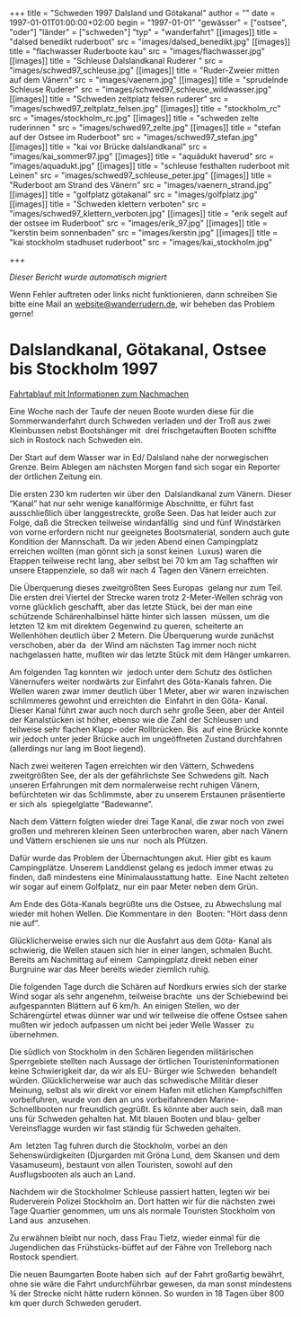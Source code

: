 +++
title = "Schweden 1997 Dalsland und Götakanal"
author = ""
date = 1997-01-01T01:00:00+02:00
begin = "1997-01-01"
"gewässer" = ["ostsee", "oder"]
"länder" = ["schweden"]
"typ" = "wanderfahrt"
[[images]]
title = "dalsed benedikt ruderboot"
src = "images/dalsed_benedikt.jpg"
[[images]]
title = "flachwasser Ruderboote kau"
src = "images/flachwasser.jpg"
[[images]]
title = "Schleuse Dalslandkanal Ruderer "
src = "images/schwed97_schleuse.jpg"
[[images]]
title = "Ruder-Zweier mitten auf dem Vänern"
src = "images/vaenern.jpg"
[[images]]
title = "sprudelnde Schleuse Ruderer"
src = "images/schwed97_schleuse_wildwasser.jpg"
[[images]]
title = "Schweden zeltplatz felsen ruderer"
src = "images/schwed97_zeltplatz_felsen.jpg"
[[images]]
title = "stockholm_rc"
src = "images/stockholm_rc.jpg"
[[images]]
title = "schweden zelte ruderinnen "
src = "images/schwed97_zelte.jpg"
[[images]]
title = "stefan auf der Ostsee im Ruderboot"
src = "images/schwed97_stefan.jpg"
[[images]]
title = "kai vor Brücke dalslandkanal"
src = "images/kai_sommer97.jpg"
[[images]]
title = "aquädukt haverud"
src = "images/aquadukt.jpg"
[[images]]
title = "schleuse festhalten ruderboot mit Leinen"
src = "images/schwed97_schleuse_peter.jpg"
[[images]]
title = "Ruderboot am Strand des Vänern"
src = "images/vaenern_strand.jpg"
[[images]]
title = "golfplatz götakanal"
src = "images/golfplatz.jpg"
[[images]]
title = "Schweden klettern verboten"
src = "images/schwed97_klettern_verboten.jpg"
[[images]]
title = "erik segelt auf der ostsee im Ruderboot"
src = "images/erik_97.jpg"
[[images]]
title = "kerstin beim sonnenbaden"
src = "images/kerstin.jpg"
[[images]]
title = "kai stockholm stadhuset ruderboot"
src = "images/kai_stockholm.jpg"

+++


*Dieser Bericht wurde automatisch migriert*

Wenn Fehler auftreten oder links nicht funktionieren, dann schreiben Sie bitte eine Mail an website@wanderrudern.de, wir beheben das Problem gerne!



# Dalslandkanal, Götakanal, Ostsee bis Stockholm 1997


[Fahrtablauf mit Informationen zum Nachmachen](/berichte/1997/schweden97_ablauf)

Eine Woche nach der Taufe der neuen Boote wurden diese für die Sommerwanderfahrt durch Schweden verladen und der Troß aus zwei Kleinbussen nebst Bootshänger mit  drei frischgetauften Booten schiffte sich in Rostock nach Schweden ein.

Der Start auf dem Wasser war in Ed/ Dalsland nahe der norwegischen Grenze. Beim Ablegen am nächsten Morgen fand sich sogar ein Reporter der örtlichen Zeitung ein.

Die ersten 230 km ruderten wir über den  Dalslandkanal zum Vänern. Dieser “Kanal” hat nur sehr wenige kanalförmige Abschnitte, er führt fast ausschließlich über langgestreckte, große Seen. Das hat leider auch zur Folge, daß die Strecken teilweise windanfällig  sind und fünf Windstärken von vorne erfordern nicht nur geeignetes Bootsmaterial, sondern auch gute Kondition der Mannschaft. Da wir jeden Abend einen Campingplatz erreichen wollten (man gönnt sich ja sonst keinen  Luxus) waren die Etappen teilweise recht lang, aber selbst bei 70 km am Tag schafften wir unsere Etappenziele, so daß wir nach 4 Tagen den Vänern erreichten.

Die Überquerung dieses zweitgrößten Sees Europas  gelang nur zum Teil. Die ersten drei Viertel der Strecke waren trotz 2-Meter-Wellen schräg von vorne glücklich geschafft, aber das letzte Stück, bei der man eine schützende Schärenhalbinsel hätte hinter sich lassen  müssen, um die letzten 12 km mit direktem Gegenwind zu queren, scheiterte an Wellenhöhen deutlich über 2 Metern. Die Überquerung wurde zunächst verschoben, aber da  der Wind am nächsten Tag immer noch nicht nachgelassen hatte, mußten wir das letzte Stück mit dem Hänger umkarren.

Am folgenden Tag konnten wir  jedoch unter dem Schutz des östlichen Vänernufers weiter nordwärts zur Einfahrt des Göta-Kanals fahren. Die Wellen waren zwar immer deutlich über 1 Meter, aber wir waren inzwischen schlimmeres gewohnt und erreichten die  Einfahrt in den Göta- Kanal. Dieser Kanal führt zwar auch noch durch sehr große Seen, aber der Anteil der Kanalstücken ist höher, ebenso wie die Zahl der Schleusen und teilweise sehr flachen Klapp- oder Rollbrücken. Bis  auf eine Brücke konnte wir jedoch unter jeder Brücke auch im ungeöffneten Zustand durchfahren (allerdings nur lang im Boot liegend).

Nach zwei weiteren Tagen erreichten wir den Vättern, Schwedens  zweitgrößten See, der als der gefährlichste See Schwedens gilt. Nach unseren Erfahrungen mit dem normalerweise recht ruhigen Vänern, befürchteten wir das Schlimmste, aber zu unserem Erstaunen präsentierte er sich als  spiegelglatte “Badewanne”.

Nach dem Vättern folgten wieder drei Tage Kanal, die zwar noch von zwei großen und mehreren kleinen Seen unterbrochen waren, aber nach Vänern und Vättern erschienen sie uns nur  noch als Pfützen.

Dafür wurde das Problem der Übernachtungen akut. Hier gibt es kaum Campingplätze. Unserem Landdienst gelang es jedoch immer etwas zu finden, daß mindestens eine Minimalausstattung hatte.  Eine Nacht zelteten wir sogar auf einem Golfplatz, nur ein paar Meter neben dem Grün.

Am Ende des Göta-Kanals begrüßte uns die Ostsee, zu Abwechslung mal wieder mit hohen Wellen. Die Kommentare in den  Booten: “Hört dass denn nie auf”.

Glücklicherweise erwies sich nur die Ausfahrt aus dem Göta- Kanal als schwierig, die Wellen stauen sich hier in einer langen, schmalen Bucht. Bereits am Nachmittag auf einem  Campingplatz direkt neben einer Burgruine war das Meer bereits wieder ziemlich ruhig.

Die folgenden Tage durch die Schären auf Nordkurs erwies sich der starke Wind sogar als sehr angenehm, teilweise brachte  uns der Schiebewind bei aufgespannten Blättern auf 6 km/h. An einigen Stellen, wo der Schärengürtel etwas dünner war und wir teilweise die offene Ostsee sahen mußten wir jedoch aufpassen um nicht bei jeder Welle Wasser  zu übernehmen.

Die südlich von Stockholm in den Schären liegenden militärischen Sperrgebiete stellten nach Aussage der örtlichen Touristeninformationen keine Schwierigkeit dar, da wir als EU- Bürger wie Schweden  behandelt würden. Glücklicherweise war auch das schwedische Militär dieser Meinung, selbst als wir direkt vor einem Hafen mit etlichen Kampfschiffen vorbeifuhren, wurde von den an uns vorbeifahrenden Marine-  Schnellbooten nur freundlich gegrüßt. Es könnte aber auch sein, daß man uns für Schweden gehalten hat. Mit blauen Booten und blau- gelber Vereinsflagge wurden wir fast ständig für Schweden gehalten.

Am  letzten Tag fuhren durch die Stockholm, vorbei an den Sehenswürdigkeiten (Djurgarden mit Gröna Lund, dem Skansen und dem Vasamuseum), bestaunt von allen Touristen, sowohl auf den Ausflugsbooten als auch an Land.

Nachdem wir die Stockholmer Schleuse passiert hatten, legten wir bei Ruderverein Polizei Stockholm an. Dort hatten wir für die nächsten zwei Tage Quartier genommen, um uns als normale Touristen Stockholm von Land aus  anzusehen.

Zu erwähnen bleibt nur noch, dass Frau Tietz, wieder einmal für die Jugendlichen das Frühstücks-büffet auf der Fähre von Trelleborg nach Rostock spendiert.

Die neuen Baumgarten Boote haben sich  auf der Fahrt großartig bewährt, ohne sie wäre die Fahrt undurchführbar gewesen, da man sonst mindestens ¾ der Strecke nicht hätte rudern können. So wurden in 18 Tagen über 800 km quer durch Schweden gerudert.